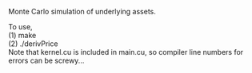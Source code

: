 Monte Carlo simulation of underlying assets.

To use,  
(1) make   
(2) ./derivPrice  
Note that kernel.cu is included in main.cu, so compiler line numbers for errors can be screwy...
